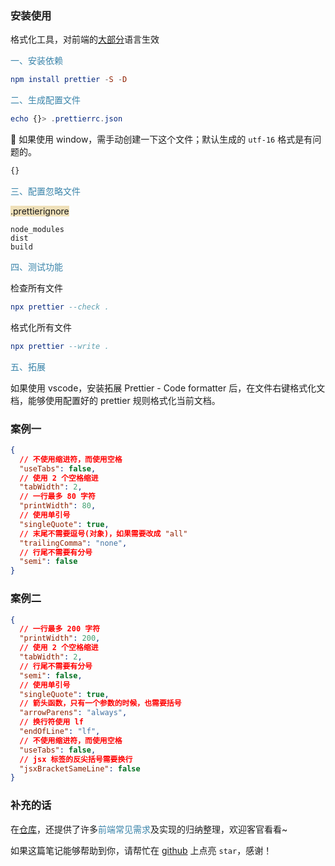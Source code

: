 ### 安装使用

格式化工具，对前端的[大部分](https://www.prettier.cn/docs/index.html)语言生效

<span style="color: #3a84aa">一、安装依赖</span>

```elm
npm install prettier -S -D
```

<span style="color: #3a84aa">二、生成配置文件</span>

```elm
echo {}> .prettierrc.json
```

:octopus: 如果使用 window，需手动创建一下这个文件；默认生成的 `utf-16` 格式是有问题的。

```javascript
{}
```

<span style="color: #3a84aa">三、配置忽略文件</span>

<span style="backGround: #efe0b9">.prettierignore</span>

```
node_modules
dist
build
```

<span style="color: #3a84aa">四、测试功能</span>

检查所有文件

```elm
npx prettier --check .
```

格式化所有文件

```elm
npx prettier --write .
```

<span style="color: #3a84aa">五、拓展</span>

如果使用 vscode，安装拓展 Prettier - Code formatter 后，在文件右键格式化文档，能够使用配置好的 prettier 规则格式化当前文档。



### 案例一

```json
{
  // 不使用缩进符，而使用空格
  "useTabs": false,
  // 使用 2 个空格缩进
  "tabWidth": 2,
  // 一行最多 80 字符
  "printWidth": 80,
  // 使用单引号
  "singleQuote": true,
  // 末尾不需要逗号(对象)，如果需要改成 "all"
  "trailingComma": "none",
  // 行尾不需要有分号
  "semi": false
}
```

### 案例二

```json
{
  // 一行最多 200 字符
  "printWidth": 200,
  // 使用 2 个空格缩进
  "tabWidth": 2,
  // 行尾不需要有分号
  "semi": false,
  // 使用单引号
  "singleQuote": true,
  // 箭头函数，只有一个参数的时候，也需要括号
  "arrowParens": "always",
  // 换行符使用 lf
  "endOfLine": "lf",
  // 不使用缩进符，而使用空格
  "useTabs": false,
  // jsx 标签的反尖括号需要换行
  "jsxBracketSameLine": false
}
```



### 补充的话

在[仓库](https://github.com/SpringLoach/power)，还提供了许多<span style="color: #3a84aa">前端常见需求</span>及实现的归纳整理，欢迎客官看看~

如果这篇笔记能够帮助到你，请帮忙在 [github](https://github.com/SpringLoach/power) 上点亮 `star`，感谢！
